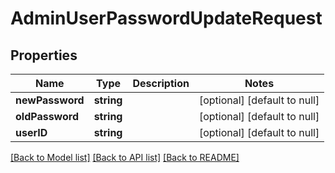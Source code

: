# AdminUserPasswordUpdateRequest

## Properties
Name | Type | Description | Notes
------------ | ------------- | ------------- | -------------
**newPassword** | **string** |  | [optional] [default to null]
**oldPassword** | **string** |  | [optional] [default to null]
**userID** | **string** |  | [optional] [default to null]

[[Back to Model list]](../README.md#documentation-for-models) [[Back to API list]](../README.md#documentation-for-api-endpoints) [[Back to README]](../README.md)


